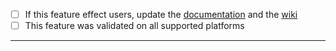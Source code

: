 - [ ] If this feature effect users, update the [documentation](https://github.com/attiasas/ois-idea-plugin/blob/main/README.md) and the [wiki](https://github.com/attiasas/ois-core/wiki)
- [ ] This feature was validated on all supported platforms
-----